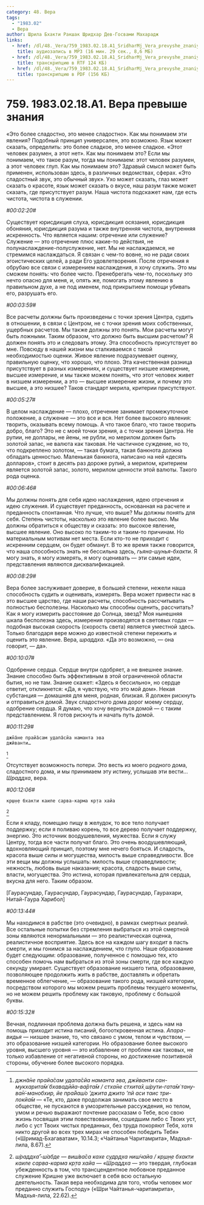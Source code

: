 ```yaml
---
category: 48. Вера
tags:
  - "1983.02"
  - Вера
author: Шрила Бхакти Ракшак Шридхар Дев-Госвами Махарадж
links:
  - href: /dl/48._Vera/759_1983.02.18.A1_SridharMj_Vera_prevyshe_znaniya.mp3
    title: аудиозапись в MP3 (16 мин. 29 сек., 8,6 МБ)
  - href: /dl/48._Vera/759_1983.02.18.A1_SridharMj_Vera_prevyshe_znaniya.rtf
    title: транскрипцию в RTF 124 КБ)
  - href: /dl/48._Vera/759_1983.02.18.A1_SridharMj_Vera_prevyshe_znaniya.pdf
    title: транскрипцию в PDF (156 КБ)
---
```


# 759. 1983.02.18.A1. Вера превыше знания

«Это более сладостно, это менее сладостно». Как мы понимаем эти явления? Подобный принцип универсален, это возможно. Язык может сказать, определить: это более сладкое, это менее сладкое. «Этот человек разумен, а этот нет». Как мы понимаем это? Если мы понимаем, что такое разум, тогда мы понимаем: этот человек разумен, а этот человек глуп. Как мы понимаем это? Здравый смысл может быть применен, использован здесь, в различных ведомствах, сферах. «Это сладостный звук, это обычный звук». Ухо может сказать, глаз может сказать о красоте, язык может сказать о вкусе, наш разум также может сказать, где присутствует разум. Наша чистота подскажет нам, где есть чистота, чистота в служении.

*#00:02:20#*

Существует юрисдикция слуха, юрисдикция осязания, юрисдикция обоняния, юрисдикция разума и также внутренняя чистота, внутренняя искренность. Что является нашим: отречение или служение? Служение — это отречение плюс какие-то действия, не полунаслаждение-полуслужение, нет. Мы не наслаждаемся, не стремимся наслаждаться. Я связан с чем-то вовне, но не ради своих эгоистических целей, а ради Его удовлетворения. После отречения я обрубаю все связи с измерением наслаждения, я хочу служить. Это мы сможем понять: что более чисто. Пренебрегать чем-то, поскольку это нечто опасно для меня, и, опять же, помогать этому явлению в правильном духе, а не под именем, под прикрытием помощи убивать его, разрушать его.

*#00:03:59#*

Все расчеты должны быть произведены с точки зрения Центра, судить в отношении, в связи с Центром, не с точки зрения моих собственных, ущербных расчетов. Мы также должны это понять. Мои расчеты могут быть ложными. Таким образом, что должно быть высшим расчетом? Я должен понять это и следовать этому. Эта способность присутствует во мне. Повсюду в нашей жизни мы сталкиваемся с такой необходимостью оценки. Живое явление подразумевает оценку, правильную оценку, что хорошо, что плохо. Эта качественная разница присутствует в разных измерениях, и существует низшее измерение, высшее измерение, и мы также можем понять, что этот человек живет в низшем измерении, а это — высшее измерение жизни, и почему это высшее, а это низшее? Таков стандарт мерила, критерии присутствуют.

*#00:05:27#*

В целом наслаждение — плохо, отречение занимает промежуточное положение, а служение — это все и вся. Нет более высокого явления: творить, оказывать всему помощь. А что такое благо, что такое творить добро, благо? Это не с моей точки зрения, а с точки зрения Центра. Не рупии, не доллары, не йены, не рубли, но мерилом должен быть золотой запас, не валюта как таковая. Не частичное суждение, но то, что подкреплено золотом, — такая бумага, такая банкнота должна обладать ценностью. Маленькая банкнота, написано на ней «десять долларов», стоит в десять раз дороже рупий, а мерилом, критерием является золотой запас, золото, мерилом ценности этой валюты. Такого рода оценка.

*#00:06:46#*

Мы должны понять для себя идею наслаждения, идею отречения и идею служения. И существует преданность, основанная на расчете и преданность спонтанная. Что лучше, что выше? Мы должны понять для себя. Степень чистоты, насколько это явление более высоко. Мы должны обратиться к обществу и сказать: это высокое явление, высшее явление. Оно высоко по таким-то и таким-то причинам. Но материальным мотивам нет места. Если кто-то не приходит с искренним сердцем, он будет обманут. В то же время также говорится, что наша способность знать не бессильна здесь, *гьяна-шунья-бхакти*. Я могу знать, я могу измерять, я могу оценивать — эти самые идеи, представления являются дисквалификацией.

*#00:08:29#*

Вера более заслуживает доверие, в большей степени, нежели наша способность судить и оценивать, измерять. Вера может привести нас в это высшее царство, где наши расчеты, способность рассчитывать полностью бесполезны. Насколько мы способны оценить, рассчитать? Как я могу измерить расстояние до Солнца, звезд? Моя нынешняя шкала бесполезна здесь, измерения производятся в световых годах — подобная высокая скорость (скорость света) является уместной здесь. Только благодаря вере можно до известной степени пережить и оценить это явление. Вера, *шраддха*. «Да это возможно, — она говорит, — да».

*#00:10:07#*

Одобрение сердца. Сердце внутри одобряет, а не внешнее знание. Знание способно быть эффективным в этой ограниченной области бытия, но не там. Знание скажет: «Здесь я бессильно», но сердце ответит, откликнется: «Да, я чувствую, что это мой дом». Некая субстанция — домашняя для меня, родная, близкая. Я должен рискнуть и отправиться домой. Звук сладостного дома дорог моему сердцу, одобрение сердца. Я думаю, что хочу вернуться домой — с таким представлением. Я готов рискнуть и начать путь домой.

*#00:11:29#*

    джн̃а̄не прайа̄сам удапа̄сйа наманта эва
    джӣванти…
[^_ftn1]

Отсутствует возможность потери. Это весть из моего родного дома, сладостного дома, и мы принимаем эту истину, услышав эти вести… *Шраддха*, вера.

*#00:12:06#*

    кр̣ш̣н̣е бхакти каиле сарва-карма кр̣та хайа
[^_ftn2]

Если я кладу, помещаю пищу в желудок, то все тело получает поддержку; если я поливаю корень, то все дерево получает поддержку, энергию. Это источник воодушевления, мужества. Если я служу Центру, тогда все части получат благо. Это очень воодушевляющий, вдохновляющий принцип, поэтому мне нечего бояться. И сладость, красота выше силы и могущества, милость выше справедливости. Все эти вещи мы должны услышать: милость выше справедливости; нежность, любовь выше наказания; красота, сладость выше силы, власти, могущества. Это истина, которая привлекательна для сердца, вкусна для него. Таким образом.

[Гаурасундар, Гаурасундар, Гаурасундар, Гаурасундар, Гаурахари, Нитай-Гаура Харибол]

*#00:13:44#*

Мы находимся в рабстве (это очевидно), в рамках смертных реалий. Все остальные попытки без стремления выбраться из этой смертной зоны являются ненормальными — это реалистическая оценка, реалистичное восприятие. Здесь все на каждом шагу входит в пасть смерти, и мы гонимся за наслаждением, что глупо. Наше образование будет следующим: образование, полученное с помощью тех, кто способен помочь нам выбраться из этой зоны смерти, где все каждую секунду умирает. Существует образование низшего типа, образование, позволяющее продолжить жить в рабстве, доставлять и обретать временное облегчение, — образование такого рода, низшей категории, посредством которого мы можем решить проблемы текущего моменты, но не можем решить проблему как таковую, проблему с большой буквы.

*#00:15:32#*

Вечная, подлинная проблема должна быть решена, и здесь нам на помощь приходит истина писаний, богооткровенная истина. *Апара-видья* — низшее знание, то, что связано с умом, телом и чувством, — это образование низшей категории. Но образование более высокого уровня, высшего уровня — это избавление от проблем как таковых, не только избавление от негативной стороны, но достижение позитивной стороны, обучение более высокого порядка.



[^_ftn1]: *джн̃а̄не прайа̄сам удапа̄сйа наманта эва, джӣванти сан-мукхарита̄м̇ бхавадӣйа-ва̄рта̄м / стха̄не стхита̄х̣ ш́рути-гата̄м̇ тану-ва̄н̇-манобхир, йе пра̄йаш́о ’джита джито ’пй аси таис три-локйа̄м* — «Те, кто, даже продолжая занимать свое место в обществе, не пускаются в умозрительные рассуждения, но телом, умом и речью выражают почтение рассказам о Тебе, всю свою жизнь посвящая этим повествованиям, сошедшим либо с Твоих уст, либо с уст Твоих чистых преданных, без труда покоряют Тебя, хотя никто другой во всех трех мирах не способен победить Тебя» («Шримад-Бхагаватам», 10.14.3; «Чайтанья Чаритамрита», Мадхья-лила, 8.67).

[^_ftn2]: *ш́раддха̄’-ш́абде — виш́ва̄са кахе судр̣д̣ха ниш́чайа / кр̣ш̣н̣е бхакти каиле сарва-карма кр̣та хайа* — «*Шраддха* — это твердая, глубокая убежденность в том, что трансцендентное любовное преданное служение Кришне уже включает в себя всю остальную деятельность. Такая вера необходима для того, чтобы человек мог преданно служить Господу» («Шри Чайтанья-чаритамрита», Мадхья-лила, 22.62).


